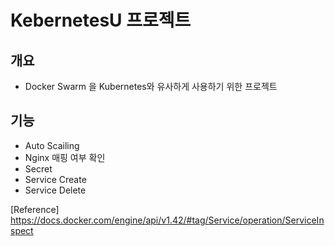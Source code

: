 # KebernetesU 프로젝트
## 개요
- Docker Swarm 을 Kubernetes와 유사하게 사용하기 위한 프로젝트

## 기능
- Auto Scailing
- Nginx 매핑 여부 확인
- Secret 
- Service Create
- Service Delete

[Reference]  
https://docs.docker.com/engine/api/v1.42/#tag/Service/operation/ServiceInspect